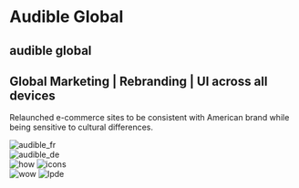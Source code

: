 # Audible Global

audible global
---

Global Marketing | Rebranding | UI across all devices
---

Relaunched e-commerce sites to be consistent with American brand while being sensitive to cultural differences.

<div class="container mt-2 pl-5 pr-5 pt-3 pb-3 mb-2 grey-background">
  <div class="row">
    <div class="col-sm">
      <img data-src="https://cdn.annettevonbrandis.com/projectfiles/5d6adeb06c18198abb484fbc/b5bd6470-cc32-11e9-ae08-f340337a2921/original" src="https://cdn.annettevonbrandis.com/projectfiles/5d6adeb06c18198abb484fbc/b5bd6470-cc32-11e9-ae08-f340337a2921/blur" class="lazy img-fluid" alt="audible_fr" data-width="906" data-height="1808">
    </div>
    <div class="col-sm">
      <img data-src="https://cdn.annettevonbrandis.com/projectfiles/5d6adeb06c18198abb484fbc/df6e9c30-cc32-11e9-ae08-f340337a2921/original" src="https://cdn.annettevonbrandis.com/projectfiles/5d6adeb06c18198abb484fbc/df6e9c30-cc32-11e9-ae08-f340337a2921/blur" class="lazy img-fluid" alt="audible_de" data-width="913" data-height="1809">
    </div>
  </div>
</div>

<div class="container mt-4 mb-2">
  <div class="row">
    <div class="col-sm">
      <img data-src="https://cdn.annettevonbrandis.com/projectfiles/5d6adeb06c18198abb484fbc/198b78c0-cc33-11e9-ae08-f340337a2921/original" src="https://cdn.annettevonbrandis.com/projectfiles/5d6adeb06c18198abb484fbc/198b78c0-cc33-11e9-ae08-f340337a2921/blur" class="lazy img-fluid pt-2 pb-2" alt="how" data-width="902" data-height="1602">
      <img data-src="https://cdn.annettevonbrandis.com/projectfiles/5d6adeb06c18198abb484fbc/2f055db0-cc33-11e9-ae08-f340337a2921/original" src="https://cdn.annettevonbrandis.com/projectfiles/5d6adeb06c18198abb484fbc/2f055db0-cc33-11e9-ae08-f340337a2921/blur" class="lazy img-fluid pt-4 pb-2" alt="icons" data-width="902" data-height="378">
    </div>
    <div class="col-sm">
      <img data-src="https://cdn.annettevonbrandis.com/projectfiles/5d6adeb06c18198abb484fbc/6d113240-cc34-11e9-b0f2-4f4da0a27980/original" src="https://cdn.annettevonbrandis.com/projectfiles/5d6adeb06c18198abb484fbc/6d113240-cc34-11e9-b0f2-4f4da0a27980/blur" class="lazy img-fluid pt-2 pb-2" alt="wow" data-width="903" data-height="1098">
      <img data-src="https://cdn.annettevonbrandis.com/projectfiles/5d6adeb06c18198abb484fbc/b43049e0-cc34-11e9-b0f2-4f4da0a27980/original" src="https://cdn.annettevonbrandis.com/projectfiles/5d6adeb06c18198abb484fbc/b43049e0-cc34-11e9-b0f2-4f4da0a27980/blur" class="lazy img-fluid pt-2 pb-2" alt="lpde" data-width="900" data-height="1098">
    </div>
  </div>
</div>
